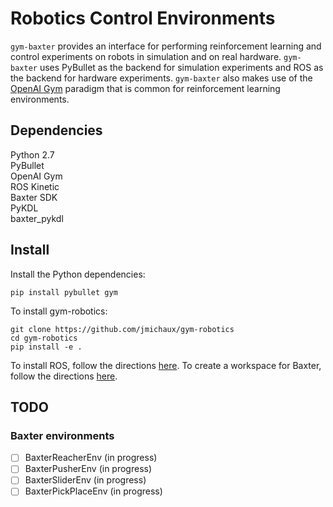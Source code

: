 # Robotics Control Environments
`gym-baxter` provides an interface for performing reinforcement learning and control experiments on robots in simulation and on real hardware. `gym-baxter` uses PyBullet as the backend for simulation experiments and ROS as the backend for hardware experiments. `gym-baxter` also makes use of the [OpenAI Gym](https://gym.openai.com/) paradigm that is common for reinforcement learning environments.

## Dependencies
Python 2.7 \
PyBullet \
OpenAI Gym \
ROS Kinetic \
Baxter SDK \
PyKDL \
baxter_pykdl

## Install
Install the Python dependencies:
```
pip install pybullet gym
```

To install gym-robotics:
```
git clone https://github.com/jmichaux/gym-robotics
cd gym-robotics
pip install -e .
```

To install ROS, follow the directions [here](http://wiki.ros.org/kinetic/Installation). To create a workspace for Baxter, follow the directions [here](http://sdk.rethinkrobotics.com/wiki/Workstation_Setup).

## TODO
### Baxter environments
- [ ] BaxterReacherEnv (in progress)
- [ ] BaxterPusherEnv (in progress)
- [ ] BaxterSliderEnv (in progress)
- [ ] BaxterPickPlaceEnv (in progress)
